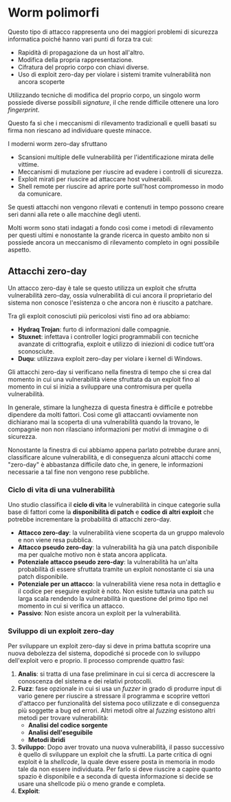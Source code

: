 # Worm polimorfi

Questo tipo di attacco rappresenta uno dei maggiori problemi
di sicurezza informatica poiché hanno vari punti di forza
tra cui:
- Rapidità di propagazione da un host all'altro.
- Modifica della propria rappresentazione.
- Cifratura del proprio corpo con chiavi diverse.
- Uso di exploit zero-day per violare i sistemi tramite 
vulnerabilità non ancora scoperte

Utilizzando tecniche di modifica del proprio corpo, un singolo
worm possiede diverse possibili _signature_, il che rende 
difficile ottenere una loro _fingerprint_.

Questo fa sì che i meccanismi di rilevamento tradizionali e 
quelli basati su firma non riescano ad individuare queste 
minacce.

I moderni worm zero-day sfruttano
- Scansioni multiple delle vulnerabilità per l'identificazione 
mirata delle vittime.
- Meccanismi di mutazione per riuscire ad evadere i controlli 
di sicurezza.
- Exploit mirati per riuscire ad attaccare host vulnerabili.
- Shell remote per riuscire ad aprire porte sull'host 
compromesso in modo da comunicare.

Se questi attacchi non vengono rilevati e contenuti in tempo 
possono creare seri danni alla rete o alle macchine degli 
utenti.

Molti worm sono stati indagati a fondo così come i metodi di 
rilevamento per questi ultimi e nonostante la grande ricerca 
in questo ambito non si possiede ancora un meccanismo di 
rilevamento completo in ogni possibile aspetto.

## Attacchi zero-day

Un attacco zero-day è tale se questo utilizza un exploit che 
sfrutta vulnerabilità zero-day, ossia vulnerabilità di cui 
ancora il proprietario del sistema non conosce l'esistenza 
o che ancora non è riuscito a patchare.

Tra gli exploit conosciuti più pericolosi visti fino ad ora 
abbiamo:
- **Hydraq Trojan**: furto di informazioni dalle compagnie.
- **Stuxnet**: infettava i controller logici programmabili 
con tecniche avanzate di crittografia, exploit e utilizzo 
di iniezioni di codice tutt'ora sconosciute.
- **Duqu**: utilizzava exploit zero-day per violare i kernel
di Windows.

Gli attacchi zero-day si verificano nella finestra di tempo
che si crea dal momento in cui una vulnerabilità viene 
sfruttata da un exploit fino al momento in cui si inizia a 
sviluppare una contromisura per quella vulnerabilità.

In generale, stimare la lunghezza di questa finestra è 
difficile e potrebbe dipendere da molti fattori. Così come gli 
attaccanti ovviamente non dichiarano mai la scoperta di una 
vulnerabilità quando la trovano, le compagnie non non 
rilasciano informazioni per motivi di immagine o di sicurezza.

Nonostante la finestra di cui abbiamo appena parlato potrebbe 
durare anni, classificare alcune vulnerabilità, e di conseguenza 
alcuni attacchi come "zero-day" è abbastanza difficile dato che, 
in genere, le informazioni necessarie a tal fine non vengono
rese pubbliche.

### Ciclo di vita di una vulnerabilità

Uno studio classifica il **ciclo di vita** le vulnerabilità in
cinque categorie sulla base di fattori come la **disponibilità
di patch** e **codice di altri exploit** che potrebbe 
incrementare la probabilità di attacchi zero-day.
- **Attacco zero-day**: la vulnerabilità viene scoperta da un 
gruppo malevolo e non viene resa pubblica.
- **Attacco pseudo zero-day**: la vulnerabilità ha già una 
patch disponibile ma per qualche motivo non è stata ancora 
applicata.
- **Potenziale attacco pseudo zero-day**: la vulnerabilità 
ha un'alta probabilità di essere sfruttata tramite un exploit
nonostante ci sia una patch disponibile.
- **Potenziale per un attacco**: la vulnerabilità viene resa 
nota in dettaglio e il codice per eseguire exploit è noto. Non
esiste tuttavia una patch su larga scala rendendo la 
vulnerabilità in questione del primo tipo nel momento in cui
si verifica un attacco.
- **Passivo**: Non esiste ancora un exploit per la 
vulnerabilità.

### Sviluppo di un exploit zero-day

Per sviluppare un exploit zero-day si deve in prima battuta 
scoprire una nuova debolezza del sistema, dopodiché si procede
con lo sviluppo dell'exploit vero e proprio. Il processo 
comprende quattro fasi:
1. **Analis**: si tratta di una fase preliminare in cui si 
cerca di accrescere la conoscenza del sistema e dei relativi 
protocolli.
2. **Fuzz**: fase opzionale in cui si usa un _fuzzer_ in grado
di produrre input di vario genere per riuscire a stressare il
programma e scoprire vettori d'attacco per funzionalità del 
sistema poco utilizzate e di conseguenza più soggette a bug 
ed errori. Altri metodi oltre al _fuzzing_ esistono altri metodi
per trovare vulnerabilità:
	- **Analisi del codice sorgente**
	- **Analisi dell'eseguibile**
	- **Metodi ibridi**
3. **Sviluppo**: Dopo aver trovato una nuova vulnerabilità, il
passo successivo è quello di sviluppare un exploit che la sfrutti.
La parte critica di ogni exploit è la _shellcode_, la quale deve
essere posta in memoria in modo tale da non essere individuata.
Per farlo si deve riuscire a capire quanto spazio è disponibile
e a seconda di questa informazione si decide se usare una shellcode
più o meno grande e completa.
4. **Exploit**: 